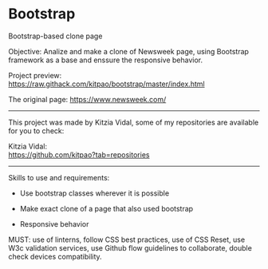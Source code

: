 # Bootstrap

Bootstrap-based clone page 

Objective: Analize and make a clone of Newsweek page, using Bootstrap framework as a base and enssure the responsive behavior.

Project preview: https://raw.githack.com/kitpao/bootstrap/master/index.html

The original page: https://www.newsweek.com/

___________________________

This project was made by Kitzia Vidal, some of my repositories are available for you to check:  


Kitzia Vidal:  
https://github.com/kitpao?tab=repositories 

___________________________
Skills to use and requirements: 

* Use bootstrap classes wherever it is possible

* Make exact clone of a page that also used bootstrap

* Responsive behavior

MUST: use of linterns, follow CSS best practices, use of CSS Reset, use W3c validation services, use Github flow guidelines to collaborate, double check devices compatibility.
